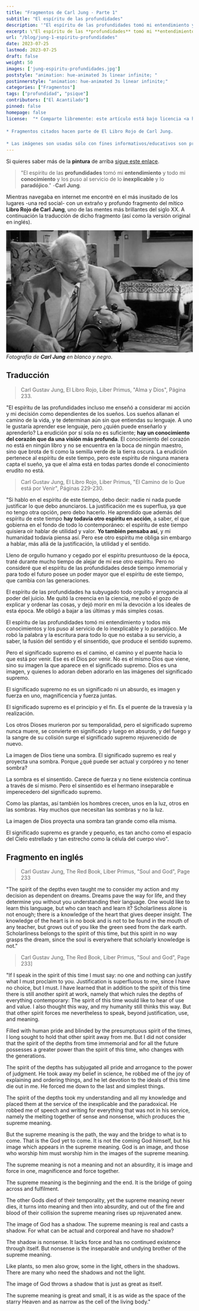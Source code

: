 ```yaml
---
title: "Fragmentos de Carl Jung - Parte 1"
subtitle: "El espíritu de las profundidades"
description: '"El espíritu de las profundidades tomó mi entendimiento y todo mi conocimiento y los puso al servicio de lo inexplicable y lo paradójico." -Carl Jung.'
excerpt: \"El espíritu de las **profundidades** tomó mi **entendimiento** y todo mi **conocimiento** y los puso al servicio de lo **inexplicable** y lo **paradójico**.\" -**Carl Jung**.'
url: "/blog/jung-1-espiritu-profundidades"
date: 2023-07-25
lastmod: 2023-07-25
draft: false
weight: 50
images: ['jung-espiritu-profundidades.jpg']
poststyle: "animation: hue-animated 3s linear infinite; "
postinnerstyle: "animation: hue-animated 3s linear infinite;"
categories: ["Fragmentos"]
tags: ["profundidad", "psique"]
contributors: ["El Acantilado"]
pinned: false
homepage: false
license:  "* Comparte libremente: este artículo está bajo licencia <a href=\"http://creativecommons.org/licenses/by/4.0/\" target=\"_blank\">CCBY</a>.

* Fragmentos citados hacen parte de El Libro Rojo de Carl Jung.

* Las imágenes son usadas sólo con fines informativos/educativos son propiedad de sus respectivos dueños."
---
```


Si quieres saber más de la **pintura** de arriba <a href="/docs/arte/pinturas/" target="_blank">sigue este enlace</a>.

> "El espíritu de las **profundidades** tomó mi **entendimiento** y todo mi **conocimiento** y los puso al servicio de lo **inexplicable** y lo **paradójico**." -**Carl Jung**.

Mientras navegaba en internet me encontré en el más inusitado de los lugares -una red social- con un extraño y profundo fragmento del mítico **Libro Rojo de Carl Jung**, uno de las mentes más brillantes del siglo XX. A continuación la traducción de dicho fragmento (así como la versión original en inglés).

![fotografía de Carl Jung](carl-jung.webp) *Fotografía de **Carl Jung** en blanco y negro.*

## Traducción

> Carl Gustav Jung, El Libro Rojo, Liber Primus, "Alma y Dios", Página 233.

"El espíritu de las profundidades incluso me enseñó a considerar mi acción y mi decisión como dependientes de los sueños. Los sueños allanan el camino de la vida, y te determinan aún sin que entiendas su lenguaje. A uno le gustaría aprender ese lenguaje, pero ¿quién puede enseñarlo y aprenderlo? La erudición por sí sola no es suficiente; **hay un conocimiento del corazón que da una visión más profunda**. El conocimiento del corazón no está en ningún libro y no se encuentra en la boca de ningún maestro, sino que brota de ti como la semilla verde de la tierra oscura. La erudición pertenece al espíritu de este tiempo, pero este espíritu de ninguna manera capta el sueño, ya que el alma está en todas partes donde el conocimiento erudito no está.

> Carl Gustav Jung, El Libro Rojo, Liber Primus, "El Camino de lo Que está por Venir", Páginas 229-230.

"Si hablo en el espíritu de este tiempo, debo decir: nadie ni nada puede justificar lo que debo anunciaros. La justificación me es superflua, ya que no tengo otra opción, pero debo hacerlo. He aprendido que además del espíritu de este tiempo **hay todavía otro espíritu en acción**, a saber, el que gobierna en el fondo de todo lo contemporáneo: el espíritu de este tiempo quisiera oír hablar de utilidad y valor. **Yo también pensaba así**, y mi humanidad todavía piensa así. Pero ese otro espíritu me obliga sin embargo a hablar, más allá de la justificación, la utilidad y el sentido.

Lleno de orgullo humano y cegado por el espíritu presuntuoso de la época, traté durante mucho tiempo de alejar de mí ese otro espíritu. Pero no consideré que el espíritu de las profundidades desde tiempo inmemorial y para todo el futuro posee un poder mayor que el espíritu de este tiempo, que cambia con las generaciones.

El espíritu de las profundidades ha subyugado todo orgullo y arrogancia al poder del juicio. Me quitó la creencia en la ciencia, me robó el gozo de explicar y ordenar las cosas, y dejó morir en mí la devoción a los ideales de esta época. Me obligó a bajar a las últimas y más simples cosas.

El espíritu de las profundidades tomó mi entendimiento y todos mis conocimientos y los puso al servicio de lo inexplicable y lo paradójico. Me robó la palabra y la escritura para todo lo que no estaba a su servicio, a saber, la fusión del sentido y el sinsentido, que produce el sentido supremo.

Pero el significado supremo es el camino, el camino y el puente hacia lo que está por venir. Ese es el Dios por venir. No es el mismo Dios que viene, sino su imagen la que aparece en el significado supremo. Dios es una imagen, y quienes lo adoran deben adorarlo en las imágenes del significado supremo.

El significado supremo no es un significado ni un absurdo, es imagen y fuerza en uno, magnificencia y fuerza juntas.

El significado supremo es el principio y el fin. Es el puente de la travesía y la realización.

Los otros Dioses murieron por su temporalidad, pero el significado supremo nunca muere, se convierte en significado y luego en absurdo, y del fuego y la sangre de su colisión surge el significado supremo rejuvenecido de nuevo.

La imagen de Dios tiene una sombra. El significado supremo es real y proyecta una sombra. Porque ¿qué puede ser actual y corpóreo y no tener sombra?

La sombra es el sinsentido. Carece de fuerza y ​​no tiene existencia continua a través de sí mismo. Pero el sinsentido es el hermano inseparable e imperecedero del significado supremo.

Como las plantas, así también los hombres crecen, unos en la luz, otros en las sombras. Hay muchos que necesitan las sombras y no la luz.

La imagen de Dios proyecta una sombra tan grande como ella misma.

El significado supremo es grande y pequeño, es tan ancho como el espacio del Cielo estrellado y tan estrecho como la célula del cuerpo vivo".


## Fragmento en inglés

> Carl Gustav Jung, The Red Book, Liber Primus, "Soul and God", Page 233

"The spirit of the depths even taught me to consider my action and my decision as dependent on dreams. Dreams pave the way for life, and they determine you without you understanding their language. One would like to learn this language, but who can teach and learn it? Scholarliness alone is not enough; there is a knowledge of the heart that gives deeper insight. The knowledge of the heart is in no book and is not to be found in the mouth of any teacher, but grows out of you like the green seed from the dark earth. Scholarliness belongs to the spirit of this time, but this spirit in no way grasps the dream, since the soul is everywhere that scholarly knowledge is not."

> Carl Gustav Jung, The Red Book, Liber Primus, "Soul and God", Page 233]

"If I speak in the spirit of this time I must say: no one and nothing can justify what I must proclaim to you. Justification is superfluous to me, since I have no choice, but I must. I have learned that in addition to the spirit of this time there is still another spirit at work, namely that which rules the depths of everything contemporary: The spirit of this time would like to hear of use and value. I also thought this way, and my humanity still thinks this way. But that other spirit forces me nevertheless to speak, beyond justification, use, and meaning.

Filled with human pride and blinded by the presumptuous spirit of the times, I long sought to hold that other spirit away from me. But I did not consider that the spirit of the depths from time immemorial and for all the future possesses a greater power than the spirit of this time, who changes with the generations.

The spirit of the depths has subjugated all pride and arrogance to the power of judgment. He took away my belief in science, he robbed me of the joy of explaining and ordering things, and he let devotion to the ideals of this time die out in me. He forced me down to the last and simplest things.

The spirit of the depths took my understanding and all my knowledge and placed them at the service of the inexplicable and the paradoxical. He robbed me of speech and writing for everything that was not in his service, namely the melting together of sense and nonsense, which produces the supreme meaning.

But the supreme meaning is the path, the way and the bridge to what is to come. That is the God yet to come. It is not the coming God himself, but his image which appears in the supreme meaning. God is an image, and those who worship him must worship him in the images of the supreme meaning.

The supreme meaning is not a meaning and not an absurdity, it is image and force in one, magnificence and force together.

The supreme meaning is the beginning and the end. It is the bridge of going across and fulfilment.

The other Gods died of their temporality, yet the supreme meaning never dies, it turns into meaning and then into absurdity, and out of the fire and blood of their collision the supreme meaning rises up rejuvenated anew.

The image of God has a shadow. The supreme meaning is real and casts a shadow. For what can be actual and corporeal and have no shadow?

The shadow is nonsense. It lacks force and has no continued existence through itself. But nonsense is the inseparable and undying brother of the supreme meaning.

Like plants, so men also grow, some in the light, others in the shadows. There are many who need the shadows and not the light.

The image of God throws a shadow that is just as great as itself.

The supreme meaning is great and small, it is as wide as the space of the starry Heaven and as narrow as the cell of the living body."


